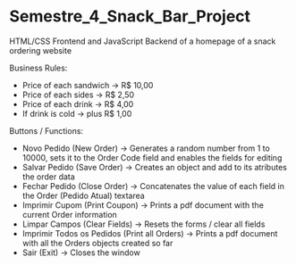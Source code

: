 # Semestre_4_Snack_Bar_Project
HTML/CSS Frontend and JavaScript Backend of a homepage of a snack ordering website

Business Rules:

- Price of each sandwich → R$ 10,00
- Price of each sides → R$ 2,50
- Price of each drink → R$ 4,00
- If drink is cold →  plus R$ 1,00

Buttons / Functions:

- Novo Pedido (New Order) → Generates a random number from 1 to 10000, sets it to the Order Code field and enables the fields for editing
- Salvar Pedido (Save Order) → Creates an object and add to its atributes the order data
- Fechar Pedido (Close Order) → Concatenates the value of each field in the Order (Pedido Atual) textarea
- Imprimir Cupom (Print Coupon) → Prints a pdf document with the current Order information
- Limpar Campos (Clear Fields) → Resets the forms / clear all fields
- Imprimir Todos os Pedidos (Print all Orders) → Prints a pdf document with all the Orders objects created so far
- Sair (Exit) → Closes the window
